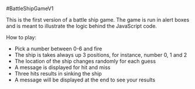 #BattleShipGameV1

This is the first version of a battle ship game. The game is run in alert boxes and is meant to illustrate the logic behind the JavaScript code. 

How to play:
-  Pick a number between 0-6 and fire
-  The ship is takes always up 3 positions, for instance, number 0, 1 and 2
- The location of the ship changes randomly for each guess
- A message is displayed for hit and miss
- Three hits results in sinking the ship 
- A message will be displayed at the end to see your results
